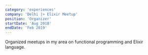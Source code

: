 ```yaml
---
category: 'experiences'
company: 'Delhi |> Elixir Meetup'
position: 'Organizer'
startDate: 'Aug 2018'
endDate: 'Feb 2019'
---
```


Organized meetups in my area on functional programming and Elixir language.
